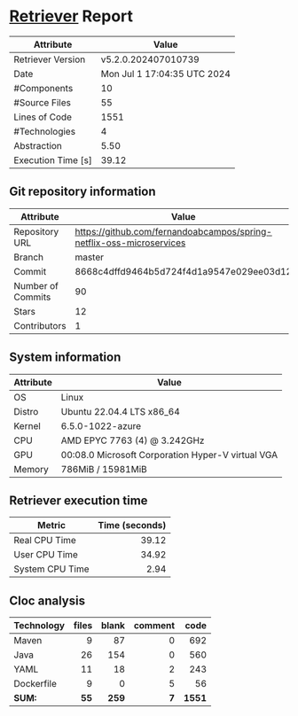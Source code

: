 # [Retriever](https://github.com/PalladioSimulator/Palladio-ReverseEngineering-Retriever) Report
| Attribute          | Value |
| ------------------ | ----- |
| Retriever Version  | v5.2.0.202407010739 |
| Date               | Mon Jul  1 17:04:35 UTC 2024 |
| #Components        | 10 |
| #Source Files      | 55 |
| Lines of Code      | 1551 |
| #Technologies      | 4 |
| Abstraction        | 5.50 |
| Execution Time [s] | 39.12 |

## Git repository information
|      Attribute    | Value |
| ----------------- | ----- |
| Repository URL    | https://github.com/fernandoabcampos/spring-netflix-oss-microservices |
| Branch            | master |
| Commit            | 8668c4dffd9464b5d724f4d1a9547e029ee03d12 |
| Number of Commits | 90 |
| Stars             | 12 |
| Contributors      | 1 |


## System information
| Attribute | Value |
| --------- | ----- |
| OS | Linux  |
| Distro | Ubuntu 22.04.4 LTS x86_64  |
| Kernel | 6.5.0-1022-azure  |
| CPU | AMD EPYC 7763 (4) @ 3.242GHz  |
| GPU | 00:08.0 Microsoft Corporation Hyper-V virtual VGA  |
| Memory | 786MiB / 15981MiB  |

## Retriever execution time
| Metric | Time (seconds) |
| --- | ---: |
| Real CPU Time | 39.12 |
| User CPU Time | 34.92 |
| System CPU Time | 2.94 |
<!--
Explainations:
- __Real CPU Time__: actual time the command has run (can be less than total time spent in user and system mode for multi-threaded processes)
- __User CPU Time__: time the command has spent running in user mode
- __System CPU Time__: time the command has spent running in system or kernel mode
-->

## Cloc analysis

<!-- github.com/AlDanial/cloc v 1.90  T=0.07 s (798.6 files/s, 31836.2 lines/s) -->

|Technology|files|blank|comment|code|
|:-------|-------:|-------:|-------:|-------:|
|Maven|9|87|0|692|
|Java|26|154|0|560|
|YAML|11|18|2|243|
|Dockerfile|9|0|5|56|
|**SUM:**|**55**|**259**|**7**|**1551**|
